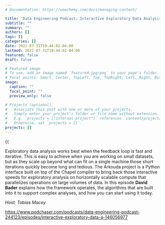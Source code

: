 ```yaml
---
# Documentation: https://wowchemy.com/docs/managing-content/

title: "Data Engineering Podcast: Interactive Exploratory Data Analysis On Petabyte Scale Data Sets With Arkouda"
subtitle: ""
summary: ""
authors: []
tags: []
categories: []
date: 2022-07-31T19:44:02-04:00
lastmod: 2022-07-31T19:44:02-04:00
featured: false
draft: false

# Featured image
# To use, add an image named `featured.jpg/png` to your page's folder.
# Focal points: Smart, Center, TopLeft, Top, TopRight, Left, Right, BottomLeft, Bottom, BottomRight.
image:
  caption: ""
  focal_point: ""
  preview_only: false

# Projects (optional).
#   Associate this post with one or more of your projects.
#   Simply enter your project's folder or file name without extension.
#   E.g. `projects = ["internal-project"]` references `content/project/deep-learning/index.md`.
#   Otherwise, set `projects = []`.
projects: []
---
```


{{<audio src="Episode-311-Arkouda.mp3">}}

Exploratory data analysis works best when the feedback loop is fast and iterative. This is easy to achieve when you are working on small datasets, but as they scale up beyond what can fit on a single machine those short iterations quickly become long and tedious. The Arkouda project is a Python interface built on top of the Chapel compiler to bring back those interactive speeds for exploratory analysis on horizontally scalable compute that parallelizes operations on large volumes of data. In this episode **David Bader** explains how the framework operates, the algorithms that are built into it to support complex analyses, and how you can start using it today.

*Host: Tobias Macey*

https://www.podchaser.com/podcasts/data-engineering-podcast-244123/episodes/interactive-exploratory-data-a-146056977